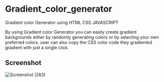 # Gradient_color_generator

Gradient color Generator using HTML CSS JAVASCRIPT

By using Gradient color Generator you can easily create gradient backgrounds either by randomly generating colors or by selecting your own preferred colors. user can also copy the CSS color code they gradiented gradient with just a single click.

## Screenshot
![Screenshot (283)](https://github.com/yogeshNavghane67/Gradient_color_generator/assets/124075039/5797ea34-8716-4dfe-8350-c6f46124cd2f)


